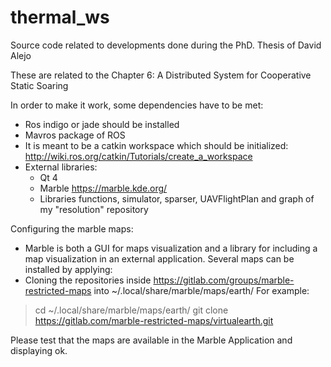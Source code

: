# thermal_ws

Source code related to developments done during the PhD. Thesis of David Alejo

These are related to the Chapter 6:  A Distributed System for Cooperative Static Soaring

In order to make it work, some dependencies have to be met:

 - Ros indigo or jade should be installed
 - Mavros package of ROS
 - It is meant to be a catkin workspace which should be initialized: http://wiki.ros.org/catkin/Tutorials/create_a_workspace
 - External libraries:
      - Qt 4
      - Marble https://marble.kde.org/ 
      - Libraries functions, simulator, sparser, UAVFlightPlan and graph of my "resolution" repository

Configuring the marble maps:

- Marble is both a GUI for maps visualization and a library for including a map visualization in an external application. Several maps can be installed by applying:
- Cloning the repositories inside https://gitlab.com/groups/marble-restricted-maps into ~/.local/share/marble/maps/earth/
For example:

> cd ~/.local/share/marble/maps/earth/
> git clone https://gitlab.com/marble-restricted-maps/virtualearth.git

Please test that the maps are available in the Marble Application and displaying ok.
